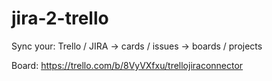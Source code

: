 jira-2-trello
=============

Sync your: Trello / JIRA -> cards / issues -> boards / projects

Board:
https://trello.com/b/8VyVXfxu/trellojiraconnector